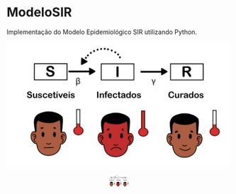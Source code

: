 # ModeloSIR
Implementação do Modelo Epidemiológico SIR utilizando Python.

![sir](https://github.com/eduardocorrearaujo/ModeloSIR/blob/master/modeloSIR.png)

<center><img alt="ModeloSIR" width="10%" src="https://github.com/eduardocorrearaujo/ModeloSIR/blob/master/modeloSIR.png"></center>
